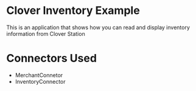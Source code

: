 # Clover Inventory Example

This is an application that shows how you can read and display inventory information from Clover Station

# Connectors Used

* MerchantConnetor
* InventoryConnector
